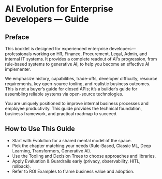 # AI Evolution for Enterprise Developers — Guide

## Preface
This booklet is designed for experienced enterprise developers—professionals working on HR, Finance, Procurement, Legal, Admin, and internal IT systems. It provides a complete readout of AI's progression, from rule-based systems to generative AI, to help you become an effective AI implementer.

We emphasize history, capabilities, trade-offs, developer difficulty, resource requirements, key open-source tooling, and realistic business outcomes. This is not a buyer’s guide for closed APIs; it’s a builder’s guide for assembling reliable systems via open-source technologies.

You are uniquely positioned to improve internal business processes and employee productivity. This guide provides the technical foundation, business framework, and practical roadmap to succeed.

## How to Use This Guide
- Start with Evolution for a shared mental model of the space.
- Pick the chapter matching your needs (Rule-Based, Classic ML, Deep Learning, Transformers, Generative AI).
- Use the Tooling and Decision Trees to choose approaches and libraries.
- Apply Evaluation & Guardrails early (privacy, observability, HITL, rollback).
- Refer to ROI Examples to frame business value and adoption.

